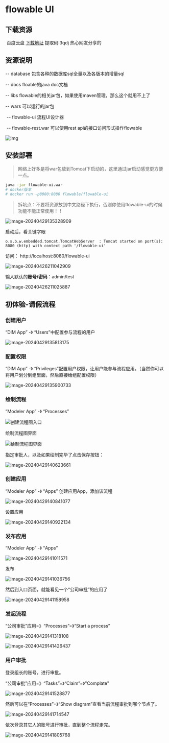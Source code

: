 # flowable UI



## 下载资源

​	百度云盘 [下载地址](https://pan.baidu.com/s/14y6sqBNnO2jPxAeXHQq3gA?pwd=3qdj) 提取码:3qdj      热心网友分享的

## 资源说明

-- database 包含各种的数据库sql全量以及各版本的增量sql

-- docs floable的java doc文档

-- libs flowable的相关jar包，如果使用maven管理，那么这个就用不上了

-- wars 可以运行的jar包

​	-- flowable-ui 流程UI设计器

​	-- flowable-rest.war 可以使用rest api的接口访问形式操作flowable

![img](img/flowableUI/webp.webp)



## 安装部署

> 网络上好多是将war包放到Tomcat下启动的，这里通过jar启动感觉更方便一点。

```bash
java -jar flowable-ui.war
# docker版本
# docker run -p8080:8080 flowable/flowable-ui
```

> 拆坑点：不要将资源放到中文路径下执行，否则你使用flowable-ui的时候功能不能正常使用！！

![image-20240429135328909](img/flowableUI/image-20240429135328909.png)

启动后，看关键字眼

```
o.s.b.w.embedded.tomcat.TomcatWebServer  : Tomcat started on port(s): 8080 (http) with context path '/flowable-ui'
```

访问： http://localhost:8080/flowable-ui

![image-20240426211042909](img/flowableUI/image-20240426211042909.png)

输入默认的**账号/密码**：admin/test

![image-20240426211025887](img/flowableUI/image-20240426211025887.png)

## 初体验-请假流程

### 创建用户

“DIM App” -》 “Users”中配置参与流程的用户

![image-20240429135813175](img/flowableUI/image-20240429135813175.png)

### 配置权限

“DIM App” -》 “Privileges”配置用户权限，让用户能参与流程应用。（当然你可以将用户划分到组里面，然后直接给组配置权限）

![image-20240429135900733](img/flowableUI/image-20240429135900733.png)

### 绘制流程

“Modeler App” -》 “Processes”

![创建流程图入口](img/flowableUI/image-20240429140152450.png)

绘制流程图界面

![绘制流程图界面](img/flowableUI/image-20240429140356436.png)

指定审批人，以及如果绘制完毕了点击保存按钮：

![image-20240429140623661](img/flowableUI/image-20240429140623661.png)

### 创建应用

“Modeler App” -》 “Apps” 创建应用App，添加该流程

![image-20240429140841077](img/flowableUI/image-20240429140841077.png)

设置应用

![image-20240429140922134](img/flowableUI/image-20240429140922134.png)

### 发布应用

“Modeler App” -》 “Apps” 

![image-20240429141011571](img/flowableUI/image-20240429141011571.png)

发布

![image-20240429141036756](img/flowableUI/image-20240429141036756.png)

然后到入口页面，就能看见一个“公司审批”的应用了

![image-20240429141158958](img/flowableUI/image-20240429141158958.png)

### 发起流程

“公司审批”应用=》“Processes”=》“Start a process”

![image-20240429141318108](img/flowableUI/image-20240429141318108.png)

![image-20240429141426437](img/flowableUI/image-20240429141426437.png)

### 用户审批

登录组长的账号，进行审批。

“公司审批”应用=》“Tasks”=》“Claim”=》"Complate"

![image-20240429141528877](img/flowableUI/image-20240429141528877.png)

然后可以在“Processes”=》“Show diagram”查看当前流程审批到哪个节点了。

![image-20240429141714547](img/flowableUI/image-20240429141714547.png)

依次登录其它人的账号进行审批，直到整个流程走完。

![image-20240429141805768](img/flowableUI/image-20240429141805768.png)